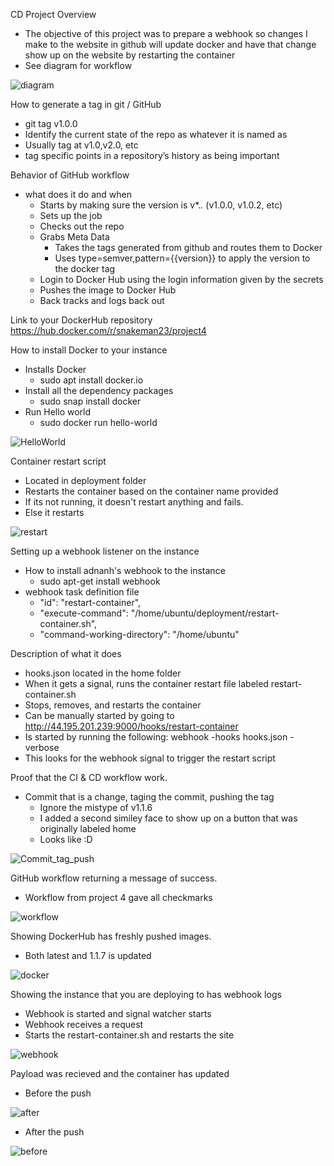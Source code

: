 CD Project Overview
 - The objective of this project was to prepare a webhook so changes I make to the website in github will update docker and have that change show up on the website by restarting the container
 - See diagram for workflow

 ![diagram](images/Diagram.png)

How to generate a tag in git / GitHub
 - git tag v1.0.0
 - Identify the current state of the repo as whatever it is named as
 - Usually tag at v1.0,v2.0, etc
 - tag specific points in a repository’s history as being important

Behavior of GitHub workflow
 - what does it do and when
   - Starts by making sure the version is v*.*.* (v1.0.0, v1.0.2, etc)
   - Sets up the job
   - Checks out the repo
   - Grabs Meta Data
     - Takes the tags generated from github and routes them to Docker
     - Uses type=semver,pattern={{version}} to apply the version to the docker tag
   - Login to Docker Hub using the login information given by the secrets
   - Pushes the image to Docker Hub
   - Back tracks and logs back out

 
Link to your DockerHub repository
https://hub.docker.com/r/snakeman23/project4


How to install Docker to your instance
 - Installs Docker
   - sudo apt install docker.io
 - Install all the dependency packages
   - sudo snap install docker
 - Run Hello world
   - sudo docker run hello-world

![HelloWorld](images/CDimage.png)

Container restart script 
- Located in deployment folder
- Restarts the container based on the container name provided
- If its not running, it doesn't restart anything and fails.
- Else it restarts

![restart](images/CDimage-1.png)



Setting up a webhook listener on the instance
 - How to install adnanh's webhook to the instance
   - sudo apt-get install webhook
 - webhook task definition file
   - "id": "restart-container",
   -   "execute-command": "/home/ubuntu/deployment/restart-container.sh",
   - "command-working-directory": "/home/ubuntu"
  

Description of what it does
 - hooks.json located in the home folder
 - When it gets a signal, runs the container restart file labeled restart-container.sh
 - Stops, removes, and restarts the container
 - Can be manually started by going to http://44.195.201.239:9000/hooks/restart-container
 - Is started by running the following: webhook -hooks hooks.json -verbose
 - This looks for the webhook signal to trigger the restart script

Proof that the CI & CD workflow work. 
 - Commit that is a change, taging the commit, pushing the tag
   - Ignore the mistype of v1.1.6
   - I added a second similey face to show up on a button that was originally labeled home
   -  Looks like :D

![Commit_tag_push](images/CDimage-2.png)

GitHub workflow returning a message of success.
  - Workflow from project 4 gave all checkmarks

![workflow](images/CDimage-3.png)

Showing DockerHub has freshly pushed images.
 - Both latest and 1.1.7 is updated

![docker](images/CDimage-4.png)

Showing the instance that you are deploying to has webhook logs 
  - Webhook is started and signal watcher starts
  - Webhook receives a request
  - Starts the restart-container.sh and restarts the site

![webhook](images/CDimage-5.png)

Payload was recieved and the container has updated
  - Before the push

  ![after](images/CDimage-7.png)

  - After the push

  ![before](images/CDimage-6.png)
